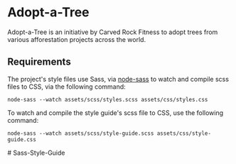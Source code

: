 # Adopt-a-Tree

Adopt-a-Tree is an initiative by Carved Rock Fitness to adopt trees from various afforestation projects across the world.

## Requirements

The project's style files use Sass, via [node-sass](https://github.com/sass/node-sass) to watch and compile scss files to CSS, via the following command:

```
node-sass --watch assets/scss/styles.scss assets/css/styles.css
```

To watch and compile the style guide's scss file to CSS, use the following command:

```
node-sass --watch assets/scss/style-guide.scss assets/css/style-guide.css
```
#   S a s s - S t y l e - G u i d e  
 